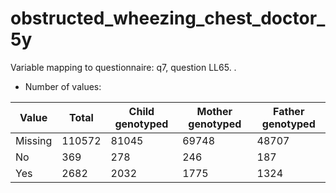 # obstructed_wheezing_chest_doctor_5y
Variable mapping to questionnaire: q7, question LL65.
.
- Number of values:

| Value | Total | Child genotyped | Mother genotyped | Father genotyped |
| ----- | ----- | --------------- | ---------------- | ---------------- |
| Missing | 110572 | 81045 | 69748 | 48707 |
| No | 369 | 278 | 246 |187 |
| Yes | 2682 | 2032 | 1775 |1324 |



